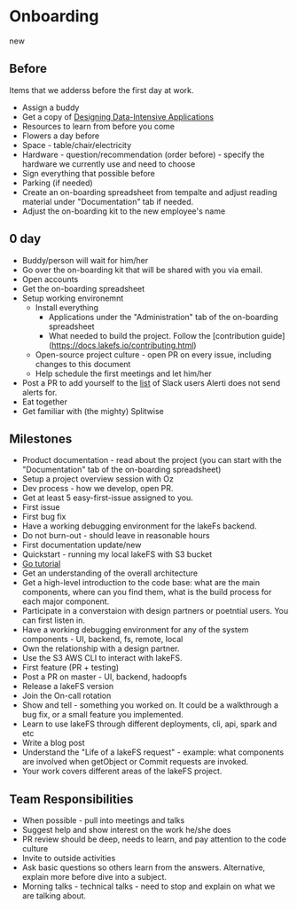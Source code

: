 
# Onboarding
new
## Before

Items that we adderss before the first day at work.

- Assign a buddy
- Get a copy of [Designing Data-Intensive Applications](https://www.amazon.com/dp/1449373321)
- Resources to learn from before you come
- Flowers a day before
- Space - table/chair/electricity
- Hardware - question/recommendation (order before) - specify the hardware we currently use and need to choose
- Sign everything that possible before
- Parking (if needed)
- Create an on-boarding spreadsheet from tempalte and adjust reading material under "Documentation" tab if needed. 
- Adjust the on-boarding kit to the new employee's name

## 0 day

- Buddy/person will wait for him/her
- Go over the on-boarding kit that will be shared with you via email. 
- Open accounts
- Get the on-boarding spreadsheet
- Setup working environemnt 
    - Install everything
      - Applications under the "Administration" tab of the on-boarding spreadsheet
      - What needed to build the project. Follow the [contribution guide] (https://docs.lakefs.io/contributing.html)
    - Open-source project culture - open PR on every issue, including changes to this document
    - Help schedule the first meetings and let him/her 
 - Post a PR to add yourself to the [list](https://github.com/treeverse/alerti/blob/main/main.go) of Slack users Alerti does not send alerts for.
 - Eat together
 - Get familiar with (the mighty) Splitwise

## Milestones

- Product documentation - read about the project (you can start with the "Documentation" tab of the on-boarding spreadsheet)
- Setup a project overview session with Oz 
- Dev process - how we develop, open PR. 
- Get at least 5 easy-first-issue assigned to you. 
- First issue
- First bug fix
- Have a working debugging environment for the lakeFs backend.
- Do not burn-out - should leave in reasonable hours
- First documentation update/new
- Quickstart - running my local lakeFS with S3 bucket
- [Go tutorial](https://tour.golang.org/welcome/1)
- Get an understanding of the overall architecture
- Get a high-level introduction to the code base: what are the main components, where can you find them, what is the build process for each major component. 
- Participate in a converstaion with design partners or poetntial users. You can first listen in. 
- Have a working debugging environment for any of the system components - UI, backend, fs, remote, local
- Own the relationship with a design partner. 
- Use the S3 AWS CLI to interact with lakeFS. 
- First feature (PR + testing)
- Post a PR on master - UI, backend, hadoopfs
- Release a lakeFS version
- Join the On-call rotation
- Show and tell - something you worked on. It could be a walkthrough a bug fix, or a small feature you implemented. 
- Learn to use lakeFS through different deployments, cli, api, spark and etc
- Write a blog post
- Understand the "Life of a lakeFS request" - example: what components are involved when getObject or Commit requests are invoked.
- Your work covers different areas of the lakeFS project.

## Team Responsibilities 

- When possible - pull into meetings and talks
- Suggest help and show interest on the work he/she does
- PR review should be deep, needs to learn, and pay attention to the code culture
- Invite to outside activities
- Ask basic questions so others learn from the answers. Alternative, explain more before dive into a subject.
- Morning talks - technical talks - need to stop and explain on what we are talking about.



